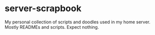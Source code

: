 # server-scrapbook
My personal collection of scripts and doodles used in my home server. Mostly READMEs and scripts. Expect nothing.
